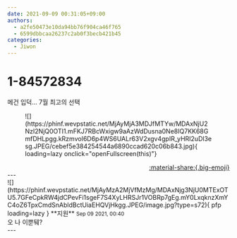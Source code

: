 ```yaml
---
date: 2021-09-09 00:31:05+09:00
authors:
  - a2fe50473e10da94bb76f904ca46f765
  - 6599dbbcaa26237c2ab0f3becb421b45
categories:
  - Jiwon
---
```


# 1-84572834

<div class="post-container" markdown="1">
<div class="content-container md-sidebar__scrollwrap" markdown="1">

메건 입덕... 7월 최고의 선택
<figure markdown="1">
![](https://phinf.wevpstatic.net/MjAyMjA3MDJfMTYw/MDAxNjU2NzI2NjQ0OTI1.mFKJ7RBcWxigw9aAzWdDusna0Ne8IQ7KK68GmfDHLpgg.kRzmvoI6D6p4WS6UALr63V2xgv4gpIR_yHRI2uDl3esg.JPEG/cebef5e384254544a6890ccad620c06b843.jpg){ loading=lazy onclick="openFullscreen(this)"}
</figure>


</div>
</div>

<div style="text-align: right;" markdown="1">
<a href="https://weverse.io/fromis9/fanpost/1-84572834" style="text-align: right;">:material-share:{.big-emoji}</a>
</div>
---

<div class="comments-container md-sidebar__scrollwrap" markdown="1">
<div class="comment" markdown="1">
<div class='id-container' markdown="1">
![](https://phinf.wevpstatic.net/MjAyMzA2MjVfMzMg/MDAxNjg3NjU0MTExOTU5.7GFeCpkRW4jdCPevFi1sgeF7S4XyLHRSJr1VOBRp7gEg.mY0LxqknzXmYC4oZ6TpxCmdSnAbldBctUiaEHQVjHkgg.JPEG/image.jpg?type=s72){ pfp loading=lazy }
**<span class="artist">지원</span>** <small>Sep 09 2021, 00:40</small><br>
</div>
<div class='comment-body' markdown="1">
오 나 이뿐뒈?
</div>
</div>
</div>
---
